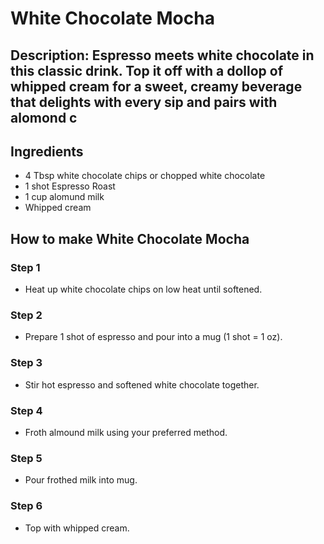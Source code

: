 # White Chocolate Mocha​

## Description: Espresso meets white chocolate in this classic drink. Top it off with a dollop of whipped cream for a sweet, creamy beverage that delights with every sip and pairs with alomond c

## Ingredients

- 4 Tbsp white chocolate chips or chopped white chocolate
- 1 shot Espresso Roast
- 1 cup alomund milk 
- Whipped cream

## How to make White Chocolate Mocha​

### Step 1

- Heat up white chocolate chips on low heat until softened.

### Step 2

- Prepare 1 shot of espresso and pour into a mug (1 shot = 1 oz).

### Step 3

- Stir hot espresso and softened white chocolate together.

### Step 4

- Froth almound milk using your preferred method.

### Step 5

- Pour frothed milk into mug.

### Step 6

- Top with whipped cream.

